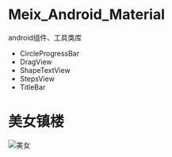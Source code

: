 # Meix_Android_Material

android组件、工具类库

* CircleProgressBar
* DragView
* ShapeTextView
* StepsView
* TitleBar
# 美女镇楼
![美女]("https://gimg2.baidu.com/image_search/src=http%3A%2F%2Fnimg.ws.126.net%2F%3Furl%3Dhttp%253A%252F%252Fdingyue.ws.126.net%252F2021%252F0626%252Fa7385c5cj00qvajz5002dc000hs00m8c.jpg%26thumbnail%3D650x2147483647%26quality%3D80%26type%3Djpg&refer=http%3A%2F%2Fnimg.ws.126.net&app=2002&size=f9999,10000&q=a80&n=0&g=0n&fmt=jpeg?sec=1643182895&t=8a4f92a1919d2b40acc61b40ed893c24")